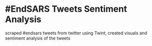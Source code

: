 # #EndSARS Tweets Sentiment Analysis
scraped #endsars tweets from twitter using Twint, created visuals and sentiment analysis of the tweets
